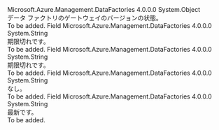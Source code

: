 <Type Name="GatewayVersionStatus" FullName="Microsoft.Azure.Management.DataFactories.Models.GatewayVersionStatus">
  <TypeSignature Language="C#" Value="public static class GatewayVersionStatus" />
  <TypeSignature Language="ILAsm" Value=".class public auto ansi abstract sealed beforefieldinit GatewayVersionStatus extends System.Object" />
  <TypeSignature Language="DocId" Value="T:Microsoft.Azure.Management.DataFactories.Models.GatewayVersionStatus" />
  <TypeSignature Language="VB.NET" Value="Public Class GatewayVersionStatus" />
  <TypeSignature Language="F#" Value="type GatewayVersionStatus = class" />
  <AssemblyInfo>
    <AssemblyName>Microsoft.Azure.Management.DataFactories</AssemblyName>
    <AssemblyVersion>4.0.0.0</AssemblyVersion>
  </AssemblyInfo>
  <Base>
    <BaseTypeName>System.Object</BaseTypeName>
  </Base>
  <Interfaces />
  <Docs>
    <summary>
            データ ファクトリのゲートウェイのバージョンの状態。
            </summary>
    <remarks>To be added.</remarks>
  </Docs>
  <Members>
    <Member MemberName="Expired">
      <MemberSignature Language="C#" Value="public const string Expired;" />
      <MemberSignature Language="ILAsm" Value=".field public static literal string Expired" />
      <MemberSignature Language="DocId" Value="F:Microsoft.Azure.Management.DataFactories.Models.GatewayVersionStatus.Expired" />
      <MemberSignature Language="VB.NET" Value="Public Const Expired As String " />
      <MemberSignature Language="F#" Value="val mutable Expired : string" Usage="Microsoft.Azure.Management.DataFactories.Models.GatewayVersionStatus.Expired" />
      <MemberType>Field</MemberType>
      <AssemblyInfo>
        <AssemblyName>Microsoft.Azure.Management.DataFactories</AssemblyName>
        <AssemblyVersion>4.0.0.0</AssemblyVersion>
      </AssemblyInfo>
      <ReturnValue>
        <ReturnType>System.String</ReturnType>
      </ReturnValue>
      <Docs>
        <summary>
            期限切れです。
            </summary>
        <remarks>To be added.</remarks>
      </Docs>
    </Member>
    <Member MemberName="Expiring">
      <MemberSignature Language="C#" Value="public const string Expiring;" />
      <MemberSignature Language="ILAsm" Value=".field public static literal string Expiring" />
      <MemberSignature Language="DocId" Value="F:Microsoft.Azure.Management.DataFactories.Models.GatewayVersionStatus.Expiring" />
      <MemberSignature Language="VB.NET" Value="Public Const Expiring As String " />
      <MemberSignature Language="F#" Value="val mutable Expiring : string" Usage="Microsoft.Azure.Management.DataFactories.Models.GatewayVersionStatus.Expiring" />
      <MemberType>Field</MemberType>
      <AssemblyInfo>
        <AssemblyName>Microsoft.Azure.Management.DataFactories</AssemblyName>
        <AssemblyVersion>4.0.0.0</AssemblyVersion>
      </AssemblyInfo>
      <ReturnValue>
        <ReturnType>System.String</ReturnType>
      </ReturnValue>
      <Docs>
        <summary>
            期限切れです。
            </summary>
        <remarks>To be added.</remarks>
      </Docs>
    </Member>
    <Member MemberName="None">
      <MemberSignature Language="C#" Value="public const string None;" />
      <MemberSignature Language="ILAsm" Value=".field public static literal string None" />
      <MemberSignature Language="DocId" Value="F:Microsoft.Azure.Management.DataFactories.Models.GatewayVersionStatus.None" />
      <MemberSignature Language="VB.NET" Value="Public Const None As String " />
      <MemberSignature Language="F#" Value="val mutable None : string" Usage="Microsoft.Azure.Management.DataFactories.Models.GatewayVersionStatus.None" />
      <MemberType>Field</MemberType>
      <AssemblyInfo>
        <AssemblyName>Microsoft.Azure.Management.DataFactories</AssemblyName>
        <AssemblyVersion>4.0.0.0</AssemblyVersion>
      </AssemblyInfo>
      <ReturnValue>
        <ReturnType>System.String</ReturnType>
      </ReturnValue>
      <Docs>
        <summary>
            なし。
            </summary>
        <remarks>To be added.</remarks>
      </Docs>
    </Member>
    <Member MemberName="UpToDate">
      <MemberSignature Language="C#" Value="public const string UpToDate;" />
      <MemberSignature Language="ILAsm" Value=".field public static literal string UpToDate" />
      <MemberSignature Language="DocId" Value="F:Microsoft.Azure.Management.DataFactories.Models.GatewayVersionStatus.UpToDate" />
      <MemberSignature Language="VB.NET" Value="Public Const UpToDate As String " />
      <MemberSignature Language="F#" Value="val mutable UpToDate : string" Usage="Microsoft.Azure.Management.DataFactories.Models.GatewayVersionStatus.UpToDate" />
      <MemberType>Field</MemberType>
      <AssemblyInfo>
        <AssemblyName>Microsoft.Azure.Management.DataFactories</AssemblyName>
        <AssemblyVersion>4.0.0.0</AssemblyVersion>
      </AssemblyInfo>
      <ReturnValue>
        <ReturnType>System.String</ReturnType>
      </ReturnValue>
      <Docs>
        <summary>
            最新です。
            </summary>
        <remarks>To be added.</remarks>
      </Docs>
    </Member>
  </Members>
</Type>